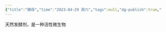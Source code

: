 ```yaml
---
{"title":"酵母","time":"2023-04-29 周六","tags":null,"dg-publish":true,"permalink":"/300 评价/Z 配料详解/酵母/","dgPassFrontmatter":true,"created":"2024-01-25T18:45:04.000+08:00","updated":"2024-01-25T18:45:04.000+08:00"}
---
```



天然发酵剂，是一种活性微生物